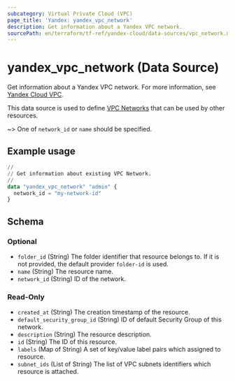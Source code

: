 ```yaml
---
subcategory: Virtual Private Cloud (VPC)
page_title: 'Yandex: yandex_vpc_network'
description: Get information about a Yandex VPC network.
sourcePath: en/terraform/tf-ref/yandex-cloud/data-sources/vpc_network.md
---
```


# yandex_vpc_network (Data Source)

Get information about a Yandex VPC network. For more information, see [Yandex Cloud VPC](https://yandex.cloud/docs/vpc/concepts/index).

This data source is used to define [VPC Networks](https://yandex.cloud/docs/vpc/concepts/network) that can be used by other resources.

~> One of `network_id` or `name` should be specified.

## Example usage

```terraform
//
// Get information about existing VPC Network.
//
data "yandex_vpc_network" "admin" {
  network_id = "my-network-id"
}
```

<!-- schema generated by tfplugindocs -->
## Schema

### Optional

- `folder_id` (String) The folder identifier that resource belongs to. If it is not provided, the default provider `folder-id` is used.
- `name` (String) The resource name.
- `network_id` (String) ID of the network.

### Read-Only

- `created_at` (String) The creation timestamp of the resource.
- `default_security_group_id` (String) ID of default Security Group of this network.
- `description` (String) The resource description.
- `id` (String) The ID of this resource.
- `labels` (Map of String) A set of key/value label pairs which assigned to resource.
- `subnet_ids` (List of String) The list of VPC subnets identifiers which resource is attached.
